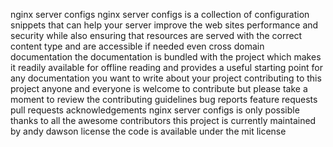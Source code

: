 nginx server configs nginx server configs is a collection of configuration snippets that can help your server improve the web sites performance and security while also ensuring that resources are served with the correct content type and are accessible if needed even cross domain documentation the documentation is bundled with the project which makes it readily available for offline reading and provides a useful starting point for any documentation you want to write about your project contributing to this project anyone and everyone is welcome to contribute but please take a moment to review the contributing guidelines bug reports feature requests pull requests acknowledgements nginx server configs is only possible thanks to all the awesome contributors this project is currently maintained by andy dawson license the code is available under the mit license